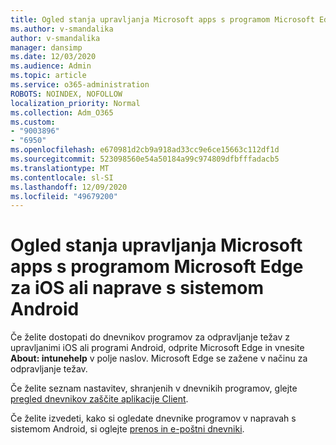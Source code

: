 ```yaml
---
title: Ogled stanja upravljanja Microsoft apps s programom Microsoft Edge za iOS ali naprave s sistemom Android
ms.author: v-smandalika
author: v-smandalika
manager: dansimp
ms.date: 12/03/2020
ms.audience: Admin
ms.topic: article
ms.service: o365-administration
ROBOTS: NOINDEX, NOFOLLOW
localization_priority: Normal
ms.collection: Adm_O365
ms.custom:
- "9003896"
- "6950"
ms.openlocfilehash: e670981d2cb9a918ad33cc9e6ce15663c112df1d
ms.sourcegitcommit: 523098560e54a50184a99c974809dfbfffadacb5
ms.translationtype: MT
ms.contentlocale: sl-SI
ms.lasthandoff: 12/09/2020
ms.locfileid: "49679200"
---
```

# <a name="view-the-management-status-of-microsoft-apps-by-using-microsoft-edge-for-ios-or-android-devices"></a>Ogled stanja upravljanja Microsoft apps s programom Microsoft Edge za iOS ali naprave s sistemom Android

Če želite dostopati do dnevnikov programov za odpravljanje težav z upravljanimi iOS ali programi Android, odprite Microsoft Edge in vnesite **About: intunehelp** v polje naslov. Microsoft Edge se zažene v načinu za odpravljanje težav.

Če želite seznam nastavitev, shranjenih v dnevnikih programov, glejte [pregled dnevnikov zaščite aplikacije Client](https://docs.microsoft.com/mem/intune/apps/app-protection-policy-settings-log).

Če želite izvedeti, kako si ogledate dnevnike programov v napravah s sistemom Android, si oglejte [prenos in e-poštni dnevniki](https://docs.microsoft.com/mem/intune/user-help/send-logs-to-your-it-admin-by-email-android).